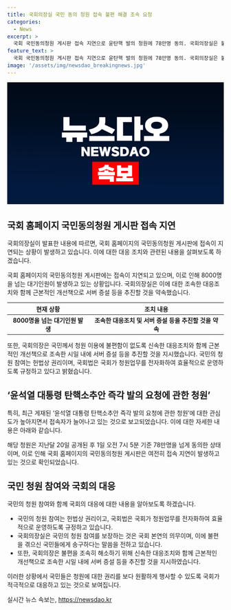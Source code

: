 ```yaml
---
title: 국회의장실 국민 동의 청원 접속 불편 해결 조속 요청
categories:
  - News
excerpt: >
  국회 국민동의청원 게시판 접속 지연으로 윤탄핵 발의 청원에 78만명 동의. 국회의장실은 불편을 해소하겠다고 밝히며 신속 조치와 서버증설 등 근본적인 개선책 추진할 것을 약속. 국민 청원권은 헌법상 권리로 국회가 효율적 운영을 보장해야 한다고 강조. 현재 오전 7시 5분에도 8000명을 넘는 접속 대기인원 발생.
feature_text: >
  국회 국민동의청원 게시판 접속 지연으로 윤탄핵 발의 청원에 78만명 동의. 국회의장실은 불편을 해소하겠다고 밝히며 신속 조치와 서버증설 등 근본적인 개선책 추진할 것을 약속. 국민 청원권은 헌법상 권리로 국회가 효율적 운영을 보장해야 한다고 강조. 현재 오전 7시 5분에도 8000명을 넘는 접속 대기인원 발생.
image: '/assets/img/newsdao_breakingnews.jpg'
---
```


<p><img src="/assets/img/newsdao_breakingnews.jpg" alt="koreaapp 속보" /></p>

<h2 data-ke-size="size26">국회 홈페이지 국민동의청원 게시판 접속 지연</h2>

<p>국회의장실이 발표한 내용에 따르면, 국회 홈페이지의 국민동의청원 게시판에 접속이 지연되는 상황이 발생하고 있습니다. 이에 대한 대응 조치와 관련된 내용을 살펴보도록 하겠습니다.</p>

<p data-ke-size="size16">국회 홈페이지의 국민동의청원 게시판에는 접속이 지연되고 있으며, 이로 인해 8000명을 넘는 대기인원이 발생하고 있는 상황입니다. 국회의장실은 이에 대한 조속한 대응조치와 함께 근본적인 개선책으로 서버 증설 등을 추진할 것을 약속했습니다.</p>

<table>
    <thead>
        <tr>
            <th>현재 상황</th>
            <th>조치 내용</th>
        </tr>
    </thead>
    <tbody>
        <tr>
            <td style="text-align: center; height: 17px;"><b>8000명을 넘는 대기인원 발생</b></td>
            <td style="text-align: center; height: 17px;"><b>조속한 대응조치 및 서버 증설 등을 추진할 것을 약속</b></td>
        </tr>
    </tbody>
</table>

<p data-ke-size="size16">또한, 국회의장은 국민께서 청원 이용에 불편함이 없도록 신속한 대응조치와 함께 근본적인 개선책으로 조속한 시일 내에 서버 증설 등을 추진할 것을 지시했습니다. 국민의 청원 참여는 헌법상 권리이며, 국회법은 국회가 청원업무를 전자화하여 효율적으로 운영하도록 규정하고 있다고 밝혔습니다.</p>

<h2 data-ke-size="size26">‘윤석열 대통령 탄핵소추안 즉각 발의 요청에 관한 청원’</h2>

<p>특히, 최근 게재된 ‘윤석열 대통령 탄핵소추안 즉각 발의 요청에 관한 청원’에 대한 관심도가 높아지면서 접속자가 늘어나고 있는 것으로 보고되었습니다. 이에 대한 자세한 내용은 아래와 같습니다.</p>

<p data-ke-size="size16">해당 청원은 지난달 20일 공개된 후 1일 오전 7시 5분 기준 78만명을 넘게 동의한 상태이며, 이로 인해 국회 홈페이지의 국민동의청원 게시판은 여전히 접속 지연이 발생하고 있는 것으로 확인되었습니다.</p>

<h2 data-ke-size="size26">국민 청원 참여와 국회의 대응</h2>

<p>국민의 청원 참여와 함께 국회의 대응에 대한 내용을 알아보도록 하겠습니다.</p>

<ul>
    <li>국민의 청원 참여는 헌법상 권리이고, 국회법은 국회가 청원업무를 전자화하여 효율적으로 운영하도록 규정하고 있습니다.</li>
    <li>국회의장실은 국민의 청원 참여를 보장하는 것은 국회 본연의 의무이며, 이에 불편을 겪으신 국민들에게 송구하다는 말씀을 전하고 있습니다.</li>
    <li>또한, 국회의장은 불편을 조속히 해소하기 위해 신속한 대응조치와 함께 근본적인 개선책으로 조속한 시일 내에 서버 증설 등을 추진할 것을 지시하였습니다.</li>
</ul>

<p>이러한 상황에서 국민들은 청원에 대한 권리를 보다 원활하게 행사할 수 있도록 국회가 적극적으로 대응하고 있는 것으로 보여집니다.</p>
실시간 뉴스 속보는, <a href="https://newsdao.kr" rel="dofollow">https://newsdao.kr</a>



